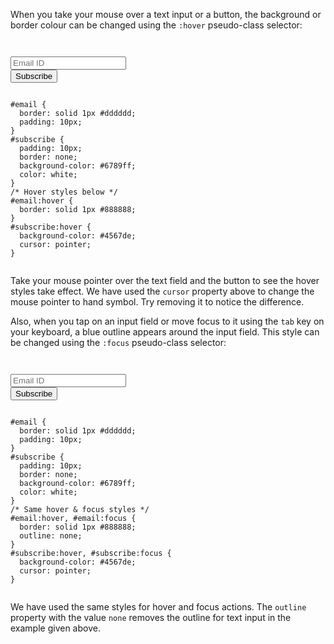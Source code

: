 When you take your mouse over a text input or a button, the background or border colour can be changed using the `:hover` pseudo-class selector:

<Editor lang="css">
<code>
<panel lang="html">
<input type="text" id="email" placeholder="Email ID" />
<input type="button" id="subscribe" value="Subscribe" />
</panel>
<panel lang="css">
#email {
  border: solid 1px #dddddd;
  padding: 10px;
}
#subscribe {
  padding: 10px;
  border: none;
  background-color: #6789ff;
  color: white;
}
/* Hover styles below */
#email:hover {
  border: solid 1px #888888;
}
#subscribe:hover {
  background-color: #4567de;
  cursor: pointer;
}
</panel>
</code>
</Editor>

Take your mouse pointer over the text field and the button to see the hover styles take effect. We have used the `cursor` property above to change the mouse pointer to hand symbol. Try removing it to notice the difference.

Also, when you tap on an input field or move focus to it using the `tab` key on your keyboard, a blue outline appears around the input field. This style can be changed using the `:focus` pseudo-class selector:

<Editor lang="css">
<code>
<panel lang="html">
<input type="text" id="email" placeholder="Email ID" />
<input type="button" id="subscribe" value="Subscribe" />
</panel>
<panel lang="css">
#email {
  border: solid 1px #dddddd;
  padding: 10px;
}
#subscribe {
  padding: 10px;
  border: none;
  background-color: #6789ff;
  color: white;
}
/* Same hover & focus styles */
#email:hover, #email:focus {
  border: solid 1px #888888;
  outline: none;
}
#subscribe:hover, #subscribe:focus {
  background-color: #4567de;
  cursor: pointer;
}
</panel>
</code>
</Editor>

We have used the same styles for hover
and
focus actions.
The `outline` property with the value `none`
removes the outline for text input
in the example given above.